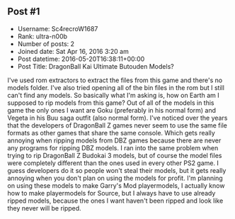 ## Post #1
- Username: Sc4recroW1687
- Rank: ultra-n00b
- Number of posts: 2
- Joined date: Sat Apr 16, 2016 3:20 am
- Post datetime: 2016-05-20T16:38:11+00:00
- Post Title: DragonBall Kai Ultimate Butouden Models?

I've used rom extractors to extract the files from this game and there's no models folder. I've also tried opening all of the bin files in the rom but I still can't find any models. So basically what I'm asking is, how on Earth am I supposed to rip models from this game? Out of all of the models in this game the only ones I want are Goku (preferably in his normal form) and Vegeta in his Buu saga outfit (also normal form). I've noticed over the years that the developers of DragonBall Z games never seem to use the same file formats as other games that share the same console. Which gets really annoying when ripping models from DBZ games because there are never any programs for ripping DBZ models. I ran into the same problem when trying to rip DragonBall Z Budokai 3 models, but of course the model files were completely different than the ones used in every other PS2 game. I guess developers do it so people won't steal their models, but it gets really annoying when you don't plan on using the models for profit. I'm planning on using these models to make Garry's Mod playermodels, I actually know how to make playermodels for Source, but I always have to use already ripped models, because the ones I want haven't been ripped and look like they never will be ripped.
